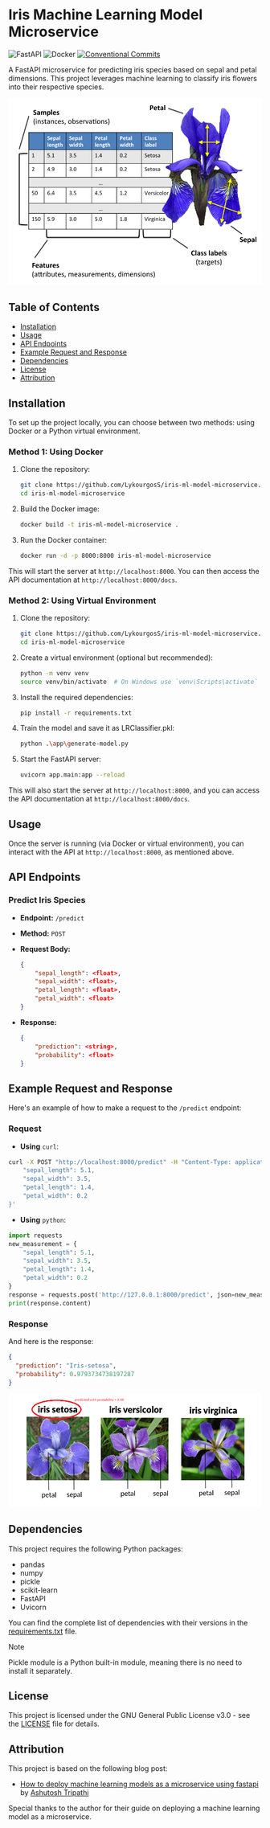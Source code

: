 # Iris Machine Learning Model Microservice

![FastAPI](https://img.shields.io/badge/FastAPI-109989?logo=FastAPI&logoColor=white)
![Docker](https://img.shields.io/badge/Docker-2CA5E0?logo=docker&logoColor=white)
[![Conventional Commits](https://img.shields.io/badge/Conventional%20Commits-1.0.0-FE5196?logo=conventionalcommits&logoColor=white)](https://conventionalcommits.org)

A FastAPI microservice for predicting iris species based on sepal and petal dimensions. This project leverages machine learning to classify iris flowers into their respective species.

![Iris Dataset](docs/images/iris-dataset.png "Iris Dataset")

## Table of Contents

- [Installation](#installation)
- [Usage](#usage)
- [API Endpoints](#api-endpoints)
- [Example Request and Response](#example-request-and-response)
- [Dependencies](#dependencies)
- [License](#license)
- [Attribution](#attribution)

## Installation

To set up the project locally, you can choose between two methods: using Docker or a Python virtual environment.

### Method 1: Using Docker

1. Clone the repository:

   ```bash
   git clone https://github.com/LykourgosS/iris-ml-model-microservice.git
   cd iris-ml-model-microservice
   ```

2. Build the Docker image:

   ```bash
   docker build -t iris-ml-model-microservice .
   ```

3. Run the Docker container:
   ```bash
   docker run -d -p 8000:8000 iris-ml-model-microservice
   ```

This will start the server at `http://localhost:8000`. You can then access the API documentation at `http://localhost:8000/docs`.

### Method 2: Using Virtual Environment

1. Clone the repository:

   ```bash
   git clone https://github.com/LykourgosS/iris-ml-model-microservice.git
   cd iris-ml-model-microservice
   ```

2. Create a virtual environment (optional but recommended):

   ```bash
   python -m venv venv
   source venv/bin/activate  # On Windows use `venv\Scripts\activate`
   ```

3. Install the required dependencies:

   ```bash
   pip install -r requirements.txt
   ```

4. Train the model and save it as LRClassifier.pkl:

   ```bash
   python .\app\generate-model.py
   ```

5. Start the FastAPI server:
   ```bash
   uvicorn app.main:app --reload
   ```

This will also start the server at `http://localhost:8000`, and you can access the API documentation at `http://localhost:8000/docs`.

## Usage

Once the server is running (via Docker or virtual environment), you can interact with the API at `http://localhost:8000`, as mentioned above.

## API Endpoints

### Predict Iris Species

- **Endpoint:** `/predict`
- **Method:** `POST`
- **Request Body:**

  ```json
  {
      "sepal_length": <float>,
      "sepal_width": <float>,
      "petal_length": <float>,
      "petal_width": <float>
  }
  ```

- **Response:**
  ```json
  {
      "prediction": <string>,
      "probability": <float>
  }
  ```

## Example Request and Response

Here's an example of how to make a request to the `/predict` endpoint:

### Request

- **Using** `curl`:

```bash
curl -X POST "http://localhost:8000/predict" -H "Content-Type: application/json" -d '{
    "sepal_length": 5.1,
    "sepal_width": 3.5,
    "petal_length": 1.4,
    "petal_width": 0.2
}'
```

- **Using** `python`:

```python
import requests
new_measurement = {
    "sepal_length": 5.1,
    "sepal_width": 3.5,
    "petal_length": 1.4,
    "petal_width": 0.2
}
response = requests.post('http://127.0.0.1:8000/predict', json=new_measurement)
print(response.content)
```

### Response

And here is the response:

```json
{
  "prediction": "Iris-setosa",
  "probability": 0.9793734738197287
}
```

![Iris Setosa predicted with probability ≈ 0.98](docs/images/iris-setosa-predicted.png "Iris Setosa predicted with probability ≈ 0.98")

## Dependencies

This project requires the following Python packages:

- pandas
- numpy
- pickle
- scikit-learn
- FastAPI
- Uvicorn

You can find the complete list of dependencies with their versions in the [requirements.txt](/requirements.txt) file.

> [!NOTE]
> Pickle module is a Python built-in module, meaning there is no need to install it separately.

## License

This project is licensed under the GNU General Public License v3.0 - see the [LICENSE](LICENSE) file for details.

## Attribution

This project is based on the following blog post:

- [How to deploy machine learning models as a microservice using fastapi](https://ashutoshtripathi.com/2021/02/15/how-to-deploy-machine-learning-models-as-a-microservice-using-fastapi/) by [Ashutosh Tripathi](https://ashutoshtripathi.com/author/ashutoshtripathi19/)

Special thanks to the author for their guide on deploying a machine learning model as a microservice.
